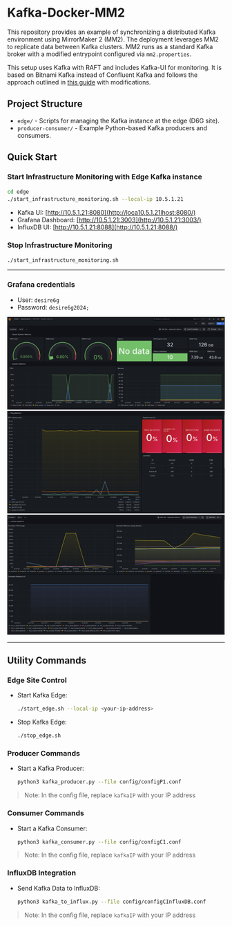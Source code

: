 # Kafka-Docker-MM2

This repository provides an example of synchronizing a distributed Kafka environment using MirrorMaker 2 (MM2). The deployment leverages MM2 to replicate data between Kafka clusters. MM2 runs as a standard Kafka broker with a modified entrypoint configured via `mm2.properties`.

This setup uses Kafka with RAFT and includes Kafka-UI for monitoring. It is based on Bitnami Kafka instead of Confluent Kafka and follows the approach outlined in [this guide](https://medium.com/larus-team/how-to-setup-mirrormaker-2-0-on-apache-kafka-multi-cluster-environment-87712d7997a4) with modifications.

## Project Structure
- `edge/` - Scripts for managing the Kafka instance at the edge (D6G site).
- `producer-consumer/` - Example Python-based Kafka producers and consumers.

## Quick Start

### Start Infrastructure Monitoring with Edge Kafka instance
```bash
cd edge
./start_infrastructure_monitoring.sh --local-ip 10.5.1.21
```

- Kafka UI: [http://10.5.1.21:8080](http://loca10.5.1.21lhost:8080/)
- Grafana Dashboard: [http://10.5.1.21:3003](http://10.5.1.21:3003/)
- InfluxDB UI: [http://10.5.1.21:8088](http://10.5.1.21:8088/)

### Stop Infrastructure Monitoring
```bash
./start_infrastructure_monitoring.sh
```

---

### Grafana credentials

- User: `desire6g`
- Password: `desire6g2024;`

![grafana-system](./grafana-system-metrics.png)
![grafana-ping](./grafana-ping-metrics.png)
![grafana-docker](./grafana-docker-metrics.png)

---

## Utility Commands

### Edge Site Control
- Start Kafka Edge:
  ```bash
  ./start_edge.sh --local-ip <your-ip-address>
  ```
- Stop Kafka Edge:
  ```bash
  ./stop_edge.sh
  ```

### Producer Commands
- Start a Kafka Producer:
  ```bash
  python3 kafka_producer.py --file config/configP1.conf
  ```
> Note: In the config file, replace `kafkaIP` with your IP address

### Consumer Commands
- Start a Kafka Consumer:
  ```bash
  python3 kafka_consumer.py --file config/configC1.conf
  ```
> Note: In the config file, replace `kafkaIP` with your IP address

### InfluxDB Integration
- Send Kafka Data to InfluxDB:
  ```bash
  python3 kafka_to_influx.py --file config/configCInfluxDB.conf
  ```
> Note: In the config file, replace `kafkaIP` with your IP address
